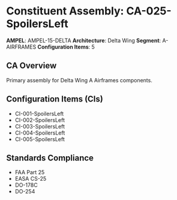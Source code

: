 # Constituent Assembly: CA-025-SpoilersLeft

**AMPEL**: AMPEL-15-DELTA
**Architecture**: Delta Wing
**Segment**: A-AIRFRAMES
**Configuration Items**: 5

## CA Overview
Primary assembly for Delta Wing A Airframes components.

## Configuration Items (CIs)
- CI-001-SpoilersLeft
- CI-002-SpoilersLeft
- CI-003-SpoilersLeft
- CI-004-SpoilersLeft
- CI-005-SpoilersLeft

## Standards Compliance
- FAA Part 25
- EASA CS-25
- DO-178C
- DO-254
